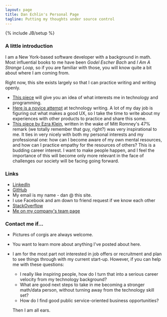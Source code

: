 ```yaml
---
layout: page
title: Dan Echlin's Personal Page
tagline: Putting my thoughts under source control
---
```

{% include JB/setup %}

### A little introduction

I am a New York-based software developer with a background in math. Most influential books to me have been *Godel Escher Bach* and *I Am A Strange Loop,* so if you are familiar with those, you will know quite a bit about where I am coming from.

Right now, this site exists largely so that I can practice writing and writing openly.

* [This piece](/technology/2013/05/28/mindfulness-programming/) will give you an idea of what interests me in technology and programming.
* [Here is a novice attempt](/general/2013/06/16/pocketsmith/) at technology writing. A lot of my day job is figuring out what makes a good UX, so I take the time to write about my experiences with other products to practice and share this some.
* [This piece by Ezra Klein](http://www.washingtonpost.com/blogs/wonkblog/wp/2012/09/20/what-romney-doesnt-understand-about-personal-responsibility/), written in the wake of Mitt Romney's 47% remark (we totally remember that guy, right?) was very inspirational to me. It ties in very nicely with both my personal interests and my professional one: how can I become aware of my own mental resources, and how can I practice empathy for the resources of others?  This is a budding career interest. I want to make people happen, and I feel the importance of this will become only more relevant in the face of challenges our society will be facing going forward. 


### Links

* [LinkedIn](http://linkedin.com/in/djechlin)
* [GitHub](https://github.com/djechlin)
* My email is my name - dan @ this site.
* I use Facebook and am down to friend request if we know each other
* [StackOverflow](http://stackoverflow.com/users/1339987/djechlin)
* [Me on my company's team page](https://unroll.me/team/dan/)

### Contact me if...

* Pictures of corgis are always welcome.
* You want to learn more about anything I've posted about here.
* I am for the most part not interested in job offers or recruitment and plan to see things through with my current start-up. However, if you can help me with these questions:
    - I really like inspiring people, how do I turn that into a serious career velocity from my technology background?
    - What are good next steps to take in me becoming a stronger math/data person, without turning away from the technology skill set?
    - How do I find good public service-oriented business opportunities?
    
    Then I am all ears.


